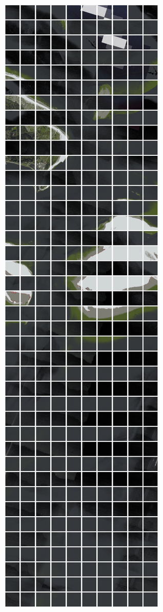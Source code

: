 <html>
<div>
<img src="https://github.com/HakkaTjakka/NL_TILE_MAP/blob/main/18/628/-1074/r.6280.-10740.png" height="44" width="44">
<img src="https://github.com/HakkaTjakka/NL_TILE_MAP/blob/main/18/628/-1074/r.6281.-10740.png" height="44" width="44">
<img src="https://github.com/HakkaTjakka/NL_TILE_MAP/blob/main/18/628/-1074/r.6282.-10740.png" height="44" width="44">
<img src="https://github.com/HakkaTjakka/NL_TILE_MAP/blob/main/18/628/-1074/r.6283.-10740.png" height="44" width="44">
<img src="https://github.com/HakkaTjakka/NL_TILE_MAP/blob/main/18/628/-1074/r.6284.-10740.png" height="44" width="44">
<img src="https://github.com/HakkaTjakka/NL_TILE_MAP/blob/main/18/628/-1074/r.6285.-10740.png" height="44" width="44">
<img src="https://github.com/HakkaTjakka/NL_TILE_MAP/blob/main/18/628/-1074/r.6286.-10740.png" height="44" width="44">
<img src="https://github.com/HakkaTjakka/NL_TILE_MAP/blob/main/18/628/-1074/r.6287.-10740.png" height="44" width="44">
<img src="https://github.com/HakkaTjakka/NL_TILE_MAP/blob/main/18/628/-1074/r.6288.-10740.png" height="44" width="44">
<img src="https://github.com/HakkaTjakka/NL_TILE_MAP/blob/main/18/628/-1074/r.6289.-10740.png" height="44" width="44">
<img src="https://github.com/HakkaTjakka/NL_TILE_MAP/blob/main/18/629/-1074/r.6290.-10740.png" height="44" width="44">
<img src="https://github.com/HakkaTjakka/NL_TILE_MAP/blob/main/18/629/-1074/r.6291.-10740.png" height="44" width="44">
<img src="https://github.com/HakkaTjakka/NL_TILE_MAP/blob/main/18/629/-1074/r.6292.-10740.png" height="44" width="44">
<img src="https://github.com/HakkaTjakka/NL_TILE_MAP/blob/main/18/629/-1074/r.6293.-10740.png" height="44" width="44">
<img src="https://github.com/HakkaTjakka/NL_TILE_MAP/blob/main/18/629/-1074/r.6294.-10740.png" height="44" width="44">
<img src="https://github.com/HakkaTjakka/NL_TILE_MAP/blob/main/18/629/-1074/r.6295.-10740.png" height="44" width="44">
<img src="https://github.com/HakkaTjakka/NL_TILE_MAP/blob/main/18/629/-1074/r.6296.-10740.png" height="44" width="44">
<img src="https://github.com/HakkaTjakka/NL_TILE_MAP/blob/main/18/629/-1074/r.6297.-10740.png" height="44" width="44">
<img src="https://github.com/HakkaTjakka/NL_TILE_MAP/blob/main/18/629/-1074/r.6298.-10740.png" height="44" width="44">
<img src="https://github.com/HakkaTjakka/NL_TILE_MAP/blob/main/18/629/-1074/r.6299.-10740.png" height="44" width="44">
<br>
<img src="https://github.com/HakkaTjakka/NL_TILE_MAP/blob/main/18/628/-1074/r.6280.-10739.png" height="44" width="44">
<img src="https://github.com/HakkaTjakka/NL_TILE_MAP/blob/main/18/628/-1074/r.6281.-10739.png" height="44" width="44">
<img src="https://github.com/HakkaTjakka/NL_TILE_MAP/blob/main/18/628/-1074/r.6282.-10739.png" height="44" width="44">
<img src="https://github.com/HakkaTjakka/NL_TILE_MAP/blob/main/18/628/-1074/r.6283.-10739.png" height="44" width="44">
<img src="https://github.com/HakkaTjakka/NL_TILE_MAP/blob/main/18/628/-1074/r.6284.-10739.png" height="44" width="44">
<img src="https://github.com/HakkaTjakka/NL_TILE_MAP/blob/main/18/628/-1074/r.6285.-10739.png" height="44" width="44">
<img src="https://github.com/HakkaTjakka/NL_TILE_MAP/blob/main/18/628/-1074/r.6286.-10739.png" height="44" width="44">
<img src="https://github.com/HakkaTjakka/NL_TILE_MAP/blob/main/18/628/-1074/r.6287.-10739.png" height="44" width="44">
<img src="https://github.com/HakkaTjakka/NL_TILE_MAP/blob/main/18/628/-1074/r.6288.-10739.png" height="44" width="44">
<img src="https://github.com/HakkaTjakka/NL_TILE_MAP/blob/main/18/628/-1074/r.6289.-10739.png" height="44" width="44">
<img src="https://github.com/HakkaTjakka/NL_TILE_MAP/blob/main/18/629/-1074/r.6290.-10739.png" height="44" width="44">
<img src="https://github.com/HakkaTjakka/NL_TILE_MAP/blob/main/18/629/-1074/r.6291.-10739.png" height="44" width="44">
<img src="https://github.com/HakkaTjakka/NL_TILE_MAP/blob/main/18/629/-1074/r.6292.-10739.png" height="44" width="44">
<img src="https://github.com/HakkaTjakka/NL_TILE_MAP/blob/main/18/629/-1074/r.6293.-10739.png" height="44" width="44">
<img src="https://github.com/HakkaTjakka/NL_TILE_MAP/blob/main/18/629/-1074/r.6294.-10739.png" height="44" width="44">
<img src="https://github.com/HakkaTjakka/NL_TILE_MAP/blob/main/18/629/-1074/r.6295.-10739.png" height="44" width="44">
<img src="https://github.com/HakkaTjakka/NL_TILE_MAP/blob/main/18/629/-1074/r.6296.-10739.png" height="44" width="44">
<img src="https://github.com/HakkaTjakka/NL_TILE_MAP/blob/main/18/629/-1074/r.6297.-10739.png" height="44" width="44">
<img src="https://github.com/HakkaTjakka/NL_TILE_MAP/blob/main/18/629/-1074/r.6298.-10739.png" height="44" width="44">
<img src="https://github.com/HakkaTjakka/NL_TILE_MAP/blob/main/18/629/-1074/r.6299.-10739.png" height="44" width="44">
<br>
<img src="https://github.com/HakkaTjakka/NL_TILE_MAP/blob/main/18/628/-1074/r.6280.-10738.png" height="44" width="44">
<img src="https://github.com/HakkaTjakka/NL_TILE_MAP/blob/main/18/628/-1074/r.6281.-10738.png" height="44" width="44">
<img src="https://github.com/HakkaTjakka/NL_TILE_MAP/blob/main/18/628/-1074/r.6282.-10738.png" height="44" width="44">
<img src="https://github.com/HakkaTjakka/NL_TILE_MAP/blob/main/18/628/-1074/r.6283.-10738.png" height="44" width="44">
<img src="https://github.com/HakkaTjakka/NL_TILE_MAP/blob/main/18/628/-1074/r.6284.-10738.png" height="44" width="44">
<img src="https://github.com/HakkaTjakka/NL_TILE_MAP/blob/main/18/628/-1074/r.6285.-10738.png" height="44" width="44">
<img src="https://github.com/HakkaTjakka/NL_TILE_MAP/blob/main/18/628/-1074/r.6286.-10738.png" height="44" width="44">
<img src="https://github.com/HakkaTjakka/NL_TILE_MAP/blob/main/18/628/-1074/r.6287.-10738.png" height="44" width="44">
<img src="https://github.com/HakkaTjakka/NL_TILE_MAP/blob/main/18/628/-1074/r.6288.-10738.png" height="44" width="44">
<img src="https://github.com/HakkaTjakka/NL_TILE_MAP/blob/main/18/628/-1074/r.6289.-10738.png" height="44" width="44">
<img src="https://github.com/HakkaTjakka/NL_TILE_MAP/blob/main/18/629/-1074/r.6290.-10738.png" height="44" width="44">
<img src="https://github.com/HakkaTjakka/NL_TILE_MAP/blob/main/18/629/-1074/r.6291.-10738.png" height="44" width="44">
<img src="https://github.com/HakkaTjakka/NL_TILE_MAP/blob/main/18/629/-1074/r.6292.-10738.png" height="44" width="44">
<img src="https://github.com/HakkaTjakka/NL_TILE_MAP/blob/main/18/629/-1074/r.6293.-10738.png" height="44" width="44">
<img src="https://github.com/HakkaTjakka/NL_TILE_MAP/blob/main/18/629/-1074/r.6294.-10738.png" height="44" width="44">
<img src="https://github.com/HakkaTjakka/NL_TILE_MAP/blob/main/18/629/-1074/r.6295.-10738.png" height="44" width="44">
<img src="https://github.com/HakkaTjakka/NL_TILE_MAP/blob/main/18/629/-1074/r.6296.-10738.png" height="44" width="44">
<img src="https://github.com/HakkaTjakka/NL_TILE_MAP/blob/main/18/629/-1074/r.6297.-10738.png" height="44" width="44">
<img src="https://github.com/HakkaTjakka/NL_TILE_MAP/blob/main/18/629/-1074/r.6298.-10738.png" height="44" width="44">
<img src="https://github.com/HakkaTjakka/NL_TILE_MAP/blob/main/18/629/-1074/r.6299.-10738.png" height="44" width="44">
<br>
<img src="https://github.com/HakkaTjakka/NL_TILE_MAP/blob/main/18/628/-1074/r.6280.-10737.png" height="44" width="44">
<img src="https://github.com/HakkaTjakka/NL_TILE_MAP/blob/main/18/628/-1074/r.6281.-10737.png" height="44" width="44">
<img src="https://github.com/HakkaTjakka/NL_TILE_MAP/blob/main/18/628/-1074/r.6282.-10737.png" height="44" width="44">
<img src="https://github.com/HakkaTjakka/NL_TILE_MAP/blob/main/18/628/-1074/r.6283.-10737.png" height="44" width="44">
<img src="https://github.com/HakkaTjakka/NL_TILE_MAP/blob/main/18/628/-1074/r.6284.-10737.png" height="44" width="44">
<img src="https://github.com/HakkaTjakka/NL_TILE_MAP/blob/main/18/628/-1074/r.6285.-10737.png" height="44" width="44">
<img src="https://github.com/HakkaTjakka/NL_TILE_MAP/blob/main/18/628/-1074/r.6286.-10737.png" height="44" width="44">
<img src="https://github.com/HakkaTjakka/NL_TILE_MAP/blob/main/18/628/-1074/r.6287.-10737.png" height="44" width="44">
<img src="https://github.com/HakkaTjakka/NL_TILE_MAP/blob/main/18/628/-1074/r.6288.-10737.png" height="44" width="44">
<img src="https://github.com/HakkaTjakka/NL_TILE_MAP/blob/main/18/628/-1074/r.6289.-10737.png" height="44" width="44">
<img src="https://github.com/HakkaTjakka/NL_TILE_MAP/blob/main/18/629/-1074/r.6290.-10737.png" height="44" width="44">
<img src="https://github.com/HakkaTjakka/NL_TILE_MAP/blob/main/18/629/-1074/r.6291.-10737.png" height="44" width="44">
<img src="https://github.com/HakkaTjakka/NL_TILE_MAP/blob/main/18/629/-1074/r.6292.-10737.png" height="44" width="44">
<img src="https://github.com/HakkaTjakka/NL_TILE_MAP/blob/main/18/629/-1074/r.6293.-10737.png" height="44" width="44">
<img src="https://github.com/HakkaTjakka/NL_TILE_MAP/blob/main/18/629/-1074/r.6294.-10737.png" height="44" width="44">
<img src="https://github.com/HakkaTjakka/NL_TILE_MAP/blob/main/18/629/-1074/r.6295.-10737.png" height="44" width="44">
<img src="https://github.com/HakkaTjakka/NL_TILE_MAP/blob/main/18/629/-1074/r.6296.-10737.png" height="44" width="44">
<img src="https://github.com/HakkaTjakka/NL_TILE_MAP/blob/main/18/629/-1074/r.6297.-10737.png" height="44" width="44">
<img src="https://github.com/HakkaTjakka/NL_TILE_MAP/blob/main/18/629/-1074/r.6298.-10737.png" height="44" width="44">
<img src="https://github.com/HakkaTjakka/NL_TILE_MAP/blob/main/18/629/-1074/r.6299.-10737.png" height="44" width="44">
<br>
<img src="https://github.com/HakkaTjakka/NL_TILE_MAP/blob/main/18/628/-1074/r.6280.-10736.png" height="44" width="44">
<img src="https://github.com/HakkaTjakka/NL_TILE_MAP/blob/main/18/628/-1074/r.6281.-10736.png" height="44" width="44">
<img src="https://github.com/HakkaTjakka/NL_TILE_MAP/blob/main/18/628/-1074/r.6282.-10736.png" height="44" width="44">
<img src="https://github.com/HakkaTjakka/NL_TILE_MAP/blob/main/18/628/-1074/r.6283.-10736.png" height="44" width="44">
<img src="https://github.com/HakkaTjakka/NL_TILE_MAP/blob/main/18/628/-1074/r.6284.-10736.png" height="44" width="44">
<img src="https://github.com/HakkaTjakka/NL_TILE_MAP/blob/main/18/628/-1074/r.6285.-10736.png" height="44" width="44">
<img src="https://github.com/HakkaTjakka/NL_TILE_MAP/blob/main/18/628/-1074/r.6286.-10736.png" height="44" width="44">
<img src="https://github.com/HakkaTjakka/NL_TILE_MAP/blob/main/18/628/-1074/r.6287.-10736.png" height="44" width="44">
<img src="https://github.com/HakkaTjakka/NL_TILE_MAP/blob/main/18/628/-1074/r.6288.-10736.png" height="44" width="44">
<img src="https://github.com/HakkaTjakka/NL_TILE_MAP/blob/main/18/628/-1074/r.6289.-10736.png" height="44" width="44">
<img src="https://github.com/HakkaTjakka/NL_TILE_MAP/blob/main/18/629/-1074/r.6290.-10736.png" height="44" width="44">
<img src="https://github.com/HakkaTjakka/NL_TILE_MAP/blob/main/18/629/-1074/r.6291.-10736.png" height="44" width="44">
<img src="https://github.com/HakkaTjakka/NL_TILE_MAP/blob/main/18/629/-1074/r.6292.-10736.png" height="44" width="44">
<img src="https://github.com/HakkaTjakka/NL_TILE_MAP/blob/main/18/629/-1074/r.6293.-10736.png" height="44" width="44">
<img src="https://github.com/HakkaTjakka/NL_TILE_MAP/blob/main/18/629/-1074/r.6294.-10736.png" height="44" width="44">
<img src="https://github.com/HakkaTjakka/NL_TILE_MAP/blob/main/18/629/-1074/r.6295.-10736.png" height="44" width="44">
<img src="https://github.com/HakkaTjakka/NL_TILE_MAP/blob/main/18/629/-1074/r.6296.-10736.png" height="44" width="44">
<img src="https://github.com/HakkaTjakka/NL_TILE_MAP/blob/main/18/629/-1074/r.6297.-10736.png" height="44" width="44">
<img src="https://github.com/HakkaTjakka/NL_TILE_MAP/blob/main/18/629/-1074/r.6298.-10736.png" height="44" width="44">
<img src="https://github.com/HakkaTjakka/NL_TILE_MAP/blob/main/18/629/-1074/r.6299.-10736.png" height="44" width="44">
<br>
<img src="https://github.com/HakkaTjakka/NL_TILE_MAP/blob/main/18/628/-1074/r.6280.-10735.png" height="44" width="44">
<img src="https://github.com/HakkaTjakka/NL_TILE_MAP/blob/main/18/628/-1074/r.6281.-10735.png" height="44" width="44">
<img src="https://github.com/HakkaTjakka/NL_TILE_MAP/blob/main/18/628/-1074/r.6282.-10735.png" height="44" width="44">
<img src="https://github.com/HakkaTjakka/NL_TILE_MAP/blob/main/18/628/-1074/r.6283.-10735.png" height="44" width="44">
<img src="https://github.com/HakkaTjakka/NL_TILE_MAP/blob/main/18/628/-1074/r.6284.-10735.png" height="44" width="44">
<img src="https://github.com/HakkaTjakka/NL_TILE_MAP/blob/main/18/628/-1074/r.6285.-10735.png" height="44" width="44">
<img src="https://github.com/HakkaTjakka/NL_TILE_MAP/blob/main/18/628/-1074/r.6286.-10735.png" height="44" width="44">
<img src="https://github.com/HakkaTjakka/NL_TILE_MAP/blob/main/18/628/-1074/r.6287.-10735.png" height="44" width="44">
<img src="https://github.com/HakkaTjakka/NL_TILE_MAP/blob/main/18/628/-1074/r.6288.-10735.png" height="44" width="44">
<img src="https://github.com/HakkaTjakka/NL_TILE_MAP/blob/main/18/628/-1074/r.6289.-10735.png" height="44" width="44">
<img src="https://github.com/HakkaTjakka/NL_TILE_MAP/blob/main/18/629/-1074/r.6290.-10735.png" height="44" width="44">
<img src="https://github.com/HakkaTjakka/NL_TILE_MAP/blob/main/18/629/-1074/r.6291.-10735.png" height="44" width="44">
<img src="https://github.com/HakkaTjakka/NL_TILE_MAP/blob/main/18/629/-1074/r.6292.-10735.png" height="44" width="44">
<img src="https://github.com/HakkaTjakka/NL_TILE_MAP/blob/main/18/629/-1074/r.6293.-10735.png" height="44" width="44">
<img src="https://github.com/HakkaTjakka/NL_TILE_MAP/blob/main/18/629/-1074/r.6294.-10735.png" height="44" width="44">
<img src="https://github.com/HakkaTjakka/NL_TILE_MAP/blob/main/18/629/-1074/r.6295.-10735.png" height="44" width="44">
<img src="https://github.com/HakkaTjakka/NL_TILE_MAP/blob/main/18/629/-1074/r.6296.-10735.png" height="44" width="44">
<img src="https://github.com/HakkaTjakka/NL_TILE_MAP/blob/main/18/629/-1074/r.6297.-10735.png" height="44" width="44">
<img src="https://github.com/HakkaTjakka/NL_TILE_MAP/blob/main/18/629/-1074/r.6298.-10735.png" height="44" width="44">
<img src="https://github.com/HakkaTjakka/NL_TILE_MAP/blob/main/18/629/-1074/r.6299.-10735.png" height="44" width="44">
<br>
<img src="https://github.com/HakkaTjakka/NL_TILE_MAP/blob/main/18/628/-1074/r.6280.-10734.png" height="44" width="44">
<img src="https://github.com/HakkaTjakka/NL_TILE_MAP/blob/main/18/628/-1074/r.6281.-10734.png" height="44" width="44">
<img src="https://github.com/HakkaTjakka/NL_TILE_MAP/blob/main/18/628/-1074/r.6282.-10734.png" height="44" width="44">
<img src="https://github.com/HakkaTjakka/NL_TILE_MAP/blob/main/18/628/-1074/r.6283.-10734.png" height="44" width="44">
<img src="https://github.com/HakkaTjakka/NL_TILE_MAP/blob/main/18/628/-1074/r.6284.-10734.png" height="44" width="44">
<img src="https://github.com/HakkaTjakka/NL_TILE_MAP/blob/main/18/628/-1074/r.6285.-10734.png" height="44" width="44">
<img src="https://github.com/HakkaTjakka/NL_TILE_MAP/blob/main/18/628/-1074/r.6286.-10734.png" height="44" width="44">
<img src="https://github.com/HakkaTjakka/NL_TILE_MAP/blob/main/18/628/-1074/r.6287.-10734.png" height="44" width="44">
<img src="https://github.com/HakkaTjakka/NL_TILE_MAP/blob/main/18/628/-1074/r.6288.-10734.png" height="44" width="44">
<img src="https://github.com/HakkaTjakka/NL_TILE_MAP/blob/main/18/628/-1074/r.6289.-10734.png" height="44" width="44">
<img src="https://github.com/HakkaTjakka/NL_TILE_MAP/blob/main/18/629/-1074/r.6290.-10734.png" height="44" width="44">
<img src="https://github.com/HakkaTjakka/NL_TILE_MAP/blob/main/18/629/-1074/r.6291.-10734.png" height="44" width="44">
<img src="https://github.com/HakkaTjakka/NL_TILE_MAP/blob/main/18/629/-1074/r.6292.-10734.png" height="44" width="44">
<img src="https://github.com/HakkaTjakka/NL_TILE_MAP/blob/main/18/629/-1074/r.6293.-10734.png" height="44" width="44">
<img src="https://github.com/HakkaTjakka/NL_TILE_MAP/blob/main/18/629/-1074/r.6294.-10734.png" height="44" width="44">
<img src="https://github.com/HakkaTjakka/NL_TILE_MAP/blob/main/18/629/-1074/r.6295.-10734.png" height="44" width="44">
<img src="https://github.com/HakkaTjakka/NL_TILE_MAP/blob/main/18/629/-1074/r.6296.-10734.png" height="44" width="44">
<img src="https://github.com/HakkaTjakka/NL_TILE_MAP/blob/main/18/629/-1074/r.6297.-10734.png" height="44" width="44">
<img src="https://github.com/HakkaTjakka/NL_TILE_MAP/blob/main/18/629/-1074/r.6298.-10734.png" height="44" width="44">
<img src="https://github.com/HakkaTjakka/NL_TILE_MAP/blob/main/18/629/-1074/r.6299.-10734.png" height="44" width="44">
<br>
<img src="https://github.com/HakkaTjakka/NL_TILE_MAP/blob/main/18/628/-1074/r.6280.-10733.png" height="44" width="44">
<img src="https://github.com/HakkaTjakka/NL_TILE_MAP/blob/main/18/628/-1074/r.6281.-10733.png" height="44" width="44">
<img src="https://github.com/HakkaTjakka/NL_TILE_MAP/blob/main/18/628/-1074/r.6282.-10733.png" height="44" width="44">
<img src="https://github.com/HakkaTjakka/NL_TILE_MAP/blob/main/18/628/-1074/r.6283.-10733.png" height="44" width="44">
<img src="https://github.com/HakkaTjakka/NL_TILE_MAP/blob/main/18/628/-1074/r.6284.-10733.png" height="44" width="44">
<img src="https://github.com/HakkaTjakka/NL_TILE_MAP/blob/main/18/628/-1074/r.6285.-10733.png" height="44" width="44">
<img src="https://github.com/HakkaTjakka/NL_TILE_MAP/blob/main/18/628/-1074/r.6286.-10733.png" height="44" width="44">
<img src="https://github.com/HakkaTjakka/NL_TILE_MAP/blob/main/18/628/-1074/r.6287.-10733.png" height="44" width="44">
<img src="https://github.com/HakkaTjakka/NL_TILE_MAP/blob/main/18/628/-1074/r.6288.-10733.png" height="44" width="44">
<img src="https://github.com/HakkaTjakka/NL_TILE_MAP/blob/main/18/628/-1074/r.6289.-10733.png" height="44" width="44">
<img src="https://github.com/HakkaTjakka/NL_TILE_MAP/blob/main/18/629/-1074/r.6290.-10733.png" height="44" width="44">
<img src="https://github.com/HakkaTjakka/NL_TILE_MAP/blob/main/18/629/-1074/r.6291.-10733.png" height="44" width="44">
<img src="https://github.com/HakkaTjakka/NL_TILE_MAP/blob/main/18/629/-1074/r.6292.-10733.png" height="44" width="44">
<img src="https://github.com/HakkaTjakka/NL_TILE_MAP/blob/main/18/629/-1074/r.6293.-10733.png" height="44" width="44">
<img src="https://github.com/HakkaTjakka/NL_TILE_MAP/blob/main/18/629/-1074/r.6294.-10733.png" height="44" width="44">
<img src="https://github.com/HakkaTjakka/NL_TILE_MAP/blob/main/18/629/-1074/r.6295.-10733.png" height="44" width="44">
<img src="https://github.com/HakkaTjakka/NL_TILE_MAP/blob/main/18/629/-1074/r.6296.-10733.png" height="44" width="44">
<img src="https://github.com/HakkaTjakka/NL_TILE_MAP/blob/main/18/629/-1074/r.6297.-10733.png" height="44" width="44">
<img src="https://github.com/HakkaTjakka/NL_TILE_MAP/blob/main/18/629/-1074/r.6298.-10733.png" height="44" width="44">
<img src="https://github.com/HakkaTjakka/NL_TILE_MAP/blob/main/18/629/-1074/r.6299.-10733.png" height="44" width="44">
<br>
<img src="https://github.com/HakkaTjakka/NL_TILE_MAP/blob/main/18/628/-1074/r.6280.-10732.png" height="44" width="44">
<img src="https://github.com/HakkaTjakka/NL_TILE_MAP/blob/main/18/628/-1074/r.6281.-10732.png" height="44" width="44">
<img src="https://github.com/HakkaTjakka/NL_TILE_MAP/blob/main/18/628/-1074/r.6282.-10732.png" height="44" width="44">
<img src="https://github.com/HakkaTjakka/NL_TILE_MAP/blob/main/18/628/-1074/r.6283.-10732.png" height="44" width="44">
<img src="https://github.com/HakkaTjakka/NL_TILE_MAP/blob/main/18/628/-1074/r.6284.-10732.png" height="44" width="44">
<img src="https://github.com/HakkaTjakka/NL_TILE_MAP/blob/main/18/628/-1074/r.6285.-10732.png" height="44" width="44">
<img src="https://github.com/HakkaTjakka/NL_TILE_MAP/blob/main/18/628/-1074/r.6286.-10732.png" height="44" width="44">
<img src="https://github.com/HakkaTjakka/NL_TILE_MAP/blob/main/18/628/-1074/r.6287.-10732.png" height="44" width="44">
<img src="https://github.com/HakkaTjakka/NL_TILE_MAP/blob/main/18/628/-1074/r.6288.-10732.png" height="44" width="44">
<img src="https://github.com/HakkaTjakka/NL_TILE_MAP/blob/main/18/628/-1074/r.6289.-10732.png" height="44" width="44">
<img src="https://github.com/HakkaTjakka/NL_TILE_MAP/blob/main/18/629/-1074/r.6290.-10732.png" height="44" width="44">
<img src="https://github.com/HakkaTjakka/NL_TILE_MAP/blob/main/18/629/-1074/r.6291.-10732.png" height="44" width="44">
<img src="https://github.com/HakkaTjakka/NL_TILE_MAP/blob/main/18/629/-1074/r.6292.-10732.png" height="44" width="44">
<img src="https://github.com/HakkaTjakka/NL_TILE_MAP/blob/main/18/629/-1074/r.6293.-10732.png" height="44" width="44">
<img src="https://github.com/HakkaTjakka/NL_TILE_MAP/blob/main/18/629/-1074/r.6294.-10732.png" height="44" width="44">
<img src="https://github.com/HakkaTjakka/NL_TILE_MAP/blob/main/18/629/-1074/r.6295.-10732.png" height="44" width="44">
<img src="https://github.com/HakkaTjakka/NL_TILE_MAP/blob/main/18/629/-1074/r.6296.-10732.png" height="44" width="44">
<img src="https://github.com/HakkaTjakka/NL_TILE_MAP/blob/main/18/629/-1074/r.6297.-10732.png" height="44" width="44">
<img src="https://github.com/HakkaTjakka/NL_TILE_MAP/blob/main/18/629/-1074/r.6298.-10732.png" height="44" width="44">
<img src="https://github.com/HakkaTjakka/NL_TILE_MAP/blob/main/18/629/-1074/r.6299.-10732.png" height="44" width="44">
<br>
<img src="https://github.com/HakkaTjakka/NL_TILE_MAP/blob/main/18/628/-1074/r.6280.-10731.png" height="44" width="44">
<img src="https://github.com/HakkaTjakka/NL_TILE_MAP/blob/main/18/628/-1074/r.6281.-10731.png" height="44" width="44">
<img src="https://github.com/HakkaTjakka/NL_TILE_MAP/blob/main/18/628/-1074/r.6282.-10731.png" height="44" width="44">
<img src="https://github.com/HakkaTjakka/NL_TILE_MAP/blob/main/18/628/-1074/r.6283.-10731.png" height="44" width="44">
<img src="https://github.com/HakkaTjakka/NL_TILE_MAP/blob/main/18/628/-1074/r.6284.-10731.png" height="44" width="44">
<img src="https://github.com/HakkaTjakka/NL_TILE_MAP/blob/main/18/628/-1074/r.6285.-10731.png" height="44" width="44">
<img src="https://github.com/HakkaTjakka/NL_TILE_MAP/blob/main/18/628/-1074/r.6286.-10731.png" height="44" width="44">
<img src="https://github.com/HakkaTjakka/NL_TILE_MAP/blob/main/18/628/-1074/r.6287.-10731.png" height="44" width="44">
<img src="https://github.com/HakkaTjakka/NL_TILE_MAP/blob/main/18/628/-1074/r.6288.-10731.png" height="44" width="44">
<img src="https://github.com/HakkaTjakka/NL_TILE_MAP/blob/main/18/628/-1074/r.6289.-10731.png" height="44" width="44">
<img src="https://github.com/HakkaTjakka/NL_TILE_MAP/blob/main/18/629/-1074/r.6290.-10731.png" height="44" width="44">
<img src="https://github.com/HakkaTjakka/NL_TILE_MAP/blob/main/18/629/-1074/r.6291.-10731.png" height="44" width="44">
<img src="https://github.com/HakkaTjakka/NL_TILE_MAP/blob/main/18/629/-1074/r.6292.-10731.png" height="44" width="44">
<img src="https://github.com/HakkaTjakka/NL_TILE_MAP/blob/main/18/629/-1074/r.6293.-10731.png" height="44" width="44">
<img src="https://github.com/HakkaTjakka/NL_TILE_MAP/blob/main/18/629/-1074/r.6294.-10731.png" height="44" width="44">
<img src="https://github.com/HakkaTjakka/NL_TILE_MAP/blob/main/18/629/-1074/r.6295.-10731.png" height="44" width="44">
<img src="https://github.com/HakkaTjakka/NL_TILE_MAP/blob/main/18/629/-1074/r.6296.-10731.png" height="44" width="44">
<img src="https://github.com/HakkaTjakka/NL_TILE_MAP/blob/main/18/629/-1074/r.6297.-10731.png" height="44" width="44">
<img src="https://github.com/HakkaTjakka/NL_TILE_MAP/blob/main/18/629/-1074/r.6298.-10731.png" height="44" width="44">
<img src="https://github.com/HakkaTjakka/NL_TILE_MAP/blob/main/18/629/-1074/r.6299.-10731.png" height="44" width="44">
<br>
<img src="https://github.com/HakkaTjakka/NL_TILE_MAP/blob/main/18/628/-1073/r.6280.-10730.png" height="44" width="44">
<img src="https://github.com/HakkaTjakka/NL_TILE_MAP/blob/main/18/628/-1073/r.6281.-10730.png" height="44" width="44">
<img src="https://github.com/HakkaTjakka/NL_TILE_MAP/blob/main/18/628/-1073/r.6282.-10730.png" height="44" width="44">
<img src="https://github.com/HakkaTjakka/NL_TILE_MAP/blob/main/18/628/-1073/r.6283.-10730.png" height="44" width="44">
<img src="https://github.com/HakkaTjakka/NL_TILE_MAP/blob/main/18/628/-1073/r.6284.-10730.png" height="44" width="44">
<img src="https://github.com/HakkaTjakka/NL_TILE_MAP/blob/main/18/628/-1073/r.6285.-10730.png" height="44" width="44">
<img src="https://github.com/HakkaTjakka/NL_TILE_MAP/blob/main/18/628/-1073/r.6286.-10730.png" height="44" width="44">
<img src="https://github.com/HakkaTjakka/NL_TILE_MAP/blob/main/18/628/-1073/r.6287.-10730.png" height="44" width="44">
<img src="https://github.com/HakkaTjakka/NL_TILE_MAP/blob/main/18/628/-1073/r.6288.-10730.png" height="44" width="44">
<img src="https://github.com/HakkaTjakka/NL_TILE_MAP/blob/main/18/628/-1073/r.6289.-10730.png" height="44" width="44">
<img src="https://github.com/HakkaTjakka/NL_TILE_MAP/blob/main/18/629/-1073/r.6290.-10730.png" height="44" width="44">
<img src="https://github.com/HakkaTjakka/NL_TILE_MAP/blob/main/18/629/-1073/r.6291.-10730.png" height="44" width="44">
<img src="https://github.com/HakkaTjakka/NL_TILE_MAP/blob/main/18/629/-1073/r.6292.-10730.png" height="44" width="44">
<img src="https://github.com/HakkaTjakka/NL_TILE_MAP/blob/main/18/629/-1073/r.6293.-10730.png" height="44" width="44">
<img src="https://github.com/HakkaTjakka/NL_TILE_MAP/blob/main/18/629/-1073/r.6294.-10730.png" height="44" width="44">
<img src="https://github.com/HakkaTjakka/NL_TILE_MAP/blob/main/18/629/-1073/r.6295.-10730.png" height="44" width="44">
<img src="https://github.com/HakkaTjakka/NL_TILE_MAP/blob/main/18/629/-1073/r.6296.-10730.png" height="44" width="44">
<img src="https://github.com/HakkaTjakka/NL_TILE_MAP/blob/main/18/629/-1073/r.6297.-10730.png" height="44" width="44">
<img src="https://github.com/HakkaTjakka/NL_TILE_MAP/blob/main/18/629/-1073/r.6298.-10730.png" height="44" width="44">
<img src="https://github.com/HakkaTjakka/NL_TILE_MAP/blob/main/18/629/-1073/r.6299.-10730.png" height="44" width="44">
<br>
<img src="https://github.com/HakkaTjakka/NL_TILE_MAP/blob/main/18/628/-1073/r.6280.-10729.png" height="44" width="44">
<img src="https://github.com/HakkaTjakka/NL_TILE_MAP/blob/main/18/628/-1073/r.6281.-10729.png" height="44" width="44">
<img src="https://github.com/HakkaTjakka/NL_TILE_MAP/blob/main/18/628/-1073/r.6282.-10729.png" height="44" width="44">
<img src="https://github.com/HakkaTjakka/NL_TILE_MAP/blob/main/18/628/-1073/r.6283.-10729.png" height="44" width="44">
<img src="https://github.com/HakkaTjakka/NL_TILE_MAP/blob/main/18/628/-1073/r.6284.-10729.png" height="44" width="44">
<img src="https://github.com/HakkaTjakka/NL_TILE_MAP/blob/main/18/628/-1073/r.6285.-10729.png" height="44" width="44">
<img src="https://github.com/HakkaTjakka/NL_TILE_MAP/blob/main/18/628/-1073/r.6286.-10729.png" height="44" width="44">
<img src="https://github.com/HakkaTjakka/NL_TILE_MAP/blob/main/18/628/-1073/r.6287.-10729.png" height="44" width="44">
<img src="https://github.com/HakkaTjakka/NL_TILE_MAP/blob/main/18/628/-1073/r.6288.-10729.png" height="44" width="44">
<img src="https://github.com/HakkaTjakka/NL_TILE_MAP/blob/main/18/628/-1073/r.6289.-10729.png" height="44" width="44">
<img src="https://github.com/HakkaTjakka/NL_TILE_MAP/blob/main/18/629/-1073/r.6290.-10729.png" height="44" width="44">
<img src="https://github.com/HakkaTjakka/NL_TILE_MAP/blob/main/18/629/-1073/r.6291.-10729.png" height="44" width="44">
<img src="https://github.com/HakkaTjakka/NL_TILE_MAP/blob/main/18/629/-1073/r.6292.-10729.png" height="44" width="44">
<img src="https://github.com/HakkaTjakka/NL_TILE_MAP/blob/main/18/629/-1073/r.6293.-10729.png" height="44" width="44">
<img src="https://github.com/HakkaTjakka/NL_TILE_MAP/blob/main/18/629/-1073/r.6294.-10729.png" height="44" width="44">
<img src="https://github.com/HakkaTjakka/NL_TILE_MAP/blob/main/18/629/-1073/r.6295.-10729.png" height="44" width="44">
<img src="https://github.com/HakkaTjakka/NL_TILE_MAP/blob/main/18/629/-1073/r.6296.-10729.png" height="44" width="44">
<img src="https://github.com/HakkaTjakka/NL_TILE_MAP/blob/main/18/629/-1073/r.6297.-10729.png" height="44" width="44">
<img src="https://github.com/HakkaTjakka/NL_TILE_MAP/blob/main/18/629/-1073/r.6298.-10729.png" height="44" width="44">
<img src="https://github.com/HakkaTjakka/NL_TILE_MAP/blob/main/18/629/-1073/r.6299.-10729.png" height="44" width="44">
<br>
<img src="https://github.com/HakkaTjakka/NL_TILE_MAP/blob/main/18/628/-1073/r.6280.-10728.png" height="44" width="44">
<img src="https://github.com/HakkaTjakka/NL_TILE_MAP/blob/main/18/628/-1073/r.6281.-10728.png" height="44" width="44">
<img src="https://github.com/HakkaTjakka/NL_TILE_MAP/blob/main/18/628/-1073/r.6282.-10728.png" height="44" width="44">
<img src="https://github.com/HakkaTjakka/NL_TILE_MAP/blob/main/18/628/-1073/r.6283.-10728.png" height="44" width="44">
<img src="https://github.com/HakkaTjakka/NL_TILE_MAP/blob/main/18/628/-1073/r.6284.-10728.png" height="44" width="44">
<img src="https://github.com/HakkaTjakka/NL_TILE_MAP/blob/main/18/628/-1073/r.6285.-10728.png" height="44" width="44">
<img src="https://github.com/HakkaTjakka/NL_TILE_MAP/blob/main/18/628/-1073/r.6286.-10728.png" height="44" width="44">
<img src="https://github.com/HakkaTjakka/NL_TILE_MAP/blob/main/18/628/-1073/r.6287.-10728.png" height="44" width="44">
<img src="https://github.com/HakkaTjakka/NL_TILE_MAP/blob/main/18/628/-1073/r.6288.-10728.png" height="44" width="44">
<img src="https://github.com/HakkaTjakka/NL_TILE_MAP/blob/main/18/628/-1073/r.6289.-10728.png" height="44" width="44">
<img src="https://github.com/HakkaTjakka/NL_TILE_MAP/blob/main/18/629/-1073/r.6290.-10728.png" height="44" width="44">
<img src="https://github.com/HakkaTjakka/NL_TILE_MAP/blob/main/18/629/-1073/r.6291.-10728.png" height="44" width="44">
<img src="https://github.com/HakkaTjakka/NL_TILE_MAP/blob/main/18/629/-1073/r.6292.-10728.png" height="44" width="44">
<img src="https://github.com/HakkaTjakka/NL_TILE_MAP/blob/main/18/629/-1073/r.6293.-10728.png" height="44" width="44">
<img src="https://github.com/HakkaTjakka/NL_TILE_MAP/blob/main/18/629/-1073/r.6294.-10728.png" height="44" width="44">
<img src="https://github.com/HakkaTjakka/NL_TILE_MAP/blob/main/18/629/-1073/r.6295.-10728.png" height="44" width="44">
<img src="https://github.com/HakkaTjakka/NL_TILE_MAP/blob/main/18/629/-1073/r.6296.-10728.png" height="44" width="44">
<img src="https://github.com/HakkaTjakka/NL_TILE_MAP/blob/main/18/629/-1073/r.6297.-10728.png" height="44" width="44">
<img src="https://github.com/HakkaTjakka/NL_TILE_MAP/blob/main/18/629/-1073/r.6298.-10728.png" height="44" width="44">
<img src="https://github.com/HakkaTjakka/NL_TILE_MAP/blob/main/18/629/-1073/r.6299.-10728.png" height="44" width="44">
<br>
<img src="https://github.com/HakkaTjakka/NL_TILE_MAP/blob/main/18/628/-1073/r.6280.-10727.png" height="44" width="44">
<img src="https://github.com/HakkaTjakka/NL_TILE_MAP/blob/main/18/628/-1073/r.6281.-10727.png" height="44" width="44">
<img src="https://github.com/HakkaTjakka/NL_TILE_MAP/blob/main/18/628/-1073/r.6282.-10727.png" height="44" width="44">
<img src="https://github.com/HakkaTjakka/NL_TILE_MAP/blob/main/18/628/-1073/r.6283.-10727.png" height="44" width="44">
<img src="https://github.com/HakkaTjakka/NL_TILE_MAP/blob/main/18/628/-1073/r.6284.-10727.png" height="44" width="44">
<img src="https://github.com/HakkaTjakka/NL_TILE_MAP/blob/main/18/628/-1073/r.6285.-10727.png" height="44" width="44">
<img src="https://github.com/HakkaTjakka/NL_TILE_MAP/blob/main/18/628/-1073/r.6286.-10727.png" height="44" width="44">
<img src="https://github.com/HakkaTjakka/NL_TILE_MAP/blob/main/18/628/-1073/r.6287.-10727.png" height="44" width="44">
<img src="https://github.com/HakkaTjakka/NL_TILE_MAP/blob/main/18/628/-1073/r.6288.-10727.png" height="44" width="44">
<img src="https://github.com/HakkaTjakka/NL_TILE_MAP/blob/main/18/628/-1073/r.6289.-10727.png" height="44" width="44">
<img src="https://github.com/HakkaTjakka/NL_TILE_MAP/blob/main/18/629/-1073/r.6290.-10727.png" height="44" width="44">
<img src="https://github.com/HakkaTjakka/NL_TILE_MAP/blob/main/18/629/-1073/r.6291.-10727.png" height="44" width="44">
<img src="https://github.com/HakkaTjakka/NL_TILE_MAP/blob/main/18/629/-1073/r.6292.-10727.png" height="44" width="44">
<img src="https://github.com/HakkaTjakka/NL_TILE_MAP/blob/main/18/629/-1073/r.6293.-10727.png" height="44" width="44">
<img src="https://github.com/HakkaTjakka/NL_TILE_MAP/blob/main/18/629/-1073/r.6294.-10727.png" height="44" width="44">
<img src="https://github.com/HakkaTjakka/NL_TILE_MAP/blob/main/18/629/-1073/r.6295.-10727.png" height="44" width="44">
<img src="https://github.com/HakkaTjakka/NL_TILE_MAP/blob/main/18/629/-1073/r.6296.-10727.png" height="44" width="44">
<img src="https://github.com/HakkaTjakka/NL_TILE_MAP/blob/main/18/629/-1073/r.6297.-10727.png" height="44" width="44">
<img src="https://github.com/HakkaTjakka/NL_TILE_MAP/blob/main/18/629/-1073/r.6298.-10727.png" height="44" width="44">
<img src="https://github.com/HakkaTjakka/NL_TILE_MAP/blob/main/18/629/-1073/r.6299.-10727.png" height="44" width="44">
<br>
<img src="https://github.com/HakkaTjakka/NL_TILE_MAP/blob/main/18/628/-1073/r.6280.-10726.png" height="44" width="44">
<img src="https://github.com/HakkaTjakka/NL_TILE_MAP/blob/main/18/628/-1073/r.6281.-10726.png" height="44" width="44">
<img src="https://github.com/HakkaTjakka/NL_TILE_MAP/blob/main/18/628/-1073/r.6282.-10726.png" height="44" width="44">
<img src="https://github.com/HakkaTjakka/NL_TILE_MAP/blob/main/18/628/-1073/r.6283.-10726.png" height="44" width="44">
<img src="https://github.com/HakkaTjakka/NL_TILE_MAP/blob/main/18/628/-1073/r.6284.-10726.png" height="44" width="44">
<img src="https://github.com/HakkaTjakka/NL_TILE_MAP/blob/main/18/628/-1073/r.6285.-10726.png" height="44" width="44">
<img src="https://github.com/HakkaTjakka/NL_TILE_MAP/blob/main/18/628/-1073/r.6286.-10726.png" height="44" width="44">
<img src="https://github.com/HakkaTjakka/NL_TILE_MAP/blob/main/18/628/-1073/r.6287.-10726.png" height="44" width="44">
<img src="https://github.com/HakkaTjakka/NL_TILE_MAP/blob/main/18/628/-1073/r.6288.-10726.png" height="44" width="44">
<img src="https://github.com/HakkaTjakka/NL_TILE_MAP/blob/main/18/628/-1073/r.6289.-10726.png" height="44" width="44">
<img src="https://github.com/HakkaTjakka/NL_TILE_MAP/blob/main/18/629/-1073/r.6290.-10726.png" height="44" width="44">
<img src="https://github.com/HakkaTjakka/NL_TILE_MAP/blob/main/18/629/-1073/r.6291.-10726.png" height="44" width="44">
<img src="https://github.com/HakkaTjakka/NL_TILE_MAP/blob/main/18/629/-1073/r.6292.-10726.png" height="44" width="44">
<img src="https://github.com/HakkaTjakka/NL_TILE_MAP/blob/main/18/629/-1073/r.6293.-10726.png" height="44" width="44">
<img src="https://github.com/HakkaTjakka/NL_TILE_MAP/blob/main/18/629/-1073/r.6294.-10726.png" height="44" width="44">
<img src="https://github.com/HakkaTjakka/NL_TILE_MAP/blob/main/18/629/-1073/r.6295.-10726.png" height="44" width="44">
<img src="https://github.com/HakkaTjakka/NL_TILE_MAP/blob/main/18/629/-1073/r.6296.-10726.png" height="44" width="44">
<img src="https://github.com/HakkaTjakka/NL_TILE_MAP/blob/main/18/629/-1073/r.6297.-10726.png" height="44" width="44">
<img src="https://github.com/HakkaTjakka/NL_TILE_MAP/blob/main/18/629/-1073/r.6298.-10726.png" height="44" width="44">
<img src="https://github.com/HakkaTjakka/NL_TILE_MAP/blob/main/18/629/-1073/r.6299.-10726.png" height="44" width="44">
<br>
<img src="https://github.com/HakkaTjakka/NL_TILE_MAP/blob/main/18/628/-1073/r.6280.-10725.png" height="44" width="44">
<img src="https://github.com/HakkaTjakka/NL_TILE_MAP/blob/main/18/628/-1073/r.6281.-10725.png" height="44" width="44">
<img src="https://github.com/HakkaTjakka/NL_TILE_MAP/blob/main/18/628/-1073/r.6282.-10725.png" height="44" width="44">
<img src="https://github.com/HakkaTjakka/NL_TILE_MAP/blob/main/18/628/-1073/r.6283.-10725.png" height="44" width="44">
<img src="https://github.com/HakkaTjakka/NL_TILE_MAP/blob/main/18/628/-1073/r.6284.-10725.png" height="44" width="44">
<img src="https://github.com/HakkaTjakka/NL_TILE_MAP/blob/main/18/628/-1073/r.6285.-10725.png" height="44" width="44">
<img src="https://github.com/HakkaTjakka/NL_TILE_MAP/blob/main/18/628/-1073/r.6286.-10725.png" height="44" width="44">
<img src="https://github.com/HakkaTjakka/NL_TILE_MAP/blob/main/18/628/-1073/r.6287.-10725.png" height="44" width="44">
<img src="https://github.com/HakkaTjakka/NL_TILE_MAP/blob/main/18/628/-1073/r.6288.-10725.png" height="44" width="44">
<img src="https://github.com/HakkaTjakka/NL_TILE_MAP/blob/main/18/628/-1073/r.6289.-10725.png" height="44" width="44">
<img src="https://github.com/HakkaTjakka/NL_TILE_MAP/blob/main/18/629/-1073/r.6290.-10725.png" height="44" width="44">
<img src="https://github.com/HakkaTjakka/NL_TILE_MAP/blob/main/18/629/-1073/r.6291.-10725.png" height="44" width="44">
<img src="https://github.com/HakkaTjakka/NL_TILE_MAP/blob/main/18/629/-1073/r.6292.-10725.png" height="44" width="44">
<img src="https://github.com/HakkaTjakka/NL_TILE_MAP/blob/main/18/629/-1073/r.6293.-10725.png" height="44" width="44">
<img src="https://github.com/HakkaTjakka/NL_TILE_MAP/blob/main/18/629/-1073/r.6294.-10725.png" height="44" width="44">
<img src="https://github.com/HakkaTjakka/NL_TILE_MAP/blob/main/18/629/-1073/r.6295.-10725.png" height="44" width="44">
<img src="https://github.com/HakkaTjakka/NL_TILE_MAP/blob/main/18/629/-1073/r.6296.-10725.png" height="44" width="44">
<img src="https://github.com/HakkaTjakka/NL_TILE_MAP/blob/main/18/629/-1073/r.6297.-10725.png" height="44" width="44">
<img src="https://github.com/HakkaTjakka/NL_TILE_MAP/blob/main/18/629/-1073/r.6298.-10725.png" height="44" width="44">
<img src="https://github.com/HakkaTjakka/NL_TILE_MAP/blob/main/18/629/-1073/r.6299.-10725.png" height="44" width="44">
<br>
<img src="https://github.com/HakkaTjakka/NL_TILE_MAP/blob/main/18/628/-1073/r.6280.-10724.png" height="44" width="44">
<img src="https://github.com/HakkaTjakka/NL_TILE_MAP/blob/main/18/628/-1073/r.6281.-10724.png" height="44" width="44">
<img src="https://github.com/HakkaTjakka/NL_TILE_MAP/blob/main/18/628/-1073/r.6282.-10724.png" height="44" width="44">
<img src="https://github.com/HakkaTjakka/NL_TILE_MAP/blob/main/18/628/-1073/r.6283.-10724.png" height="44" width="44">
<img src="https://github.com/HakkaTjakka/NL_TILE_MAP/blob/main/18/628/-1073/r.6284.-10724.png" height="44" width="44">
<img src="https://github.com/HakkaTjakka/NL_TILE_MAP/blob/main/18/628/-1073/r.6285.-10724.png" height="44" width="44">
<img src="https://github.com/HakkaTjakka/NL_TILE_MAP/blob/main/18/628/-1073/r.6286.-10724.png" height="44" width="44">
<img src="https://github.com/HakkaTjakka/NL_TILE_MAP/blob/main/18/628/-1073/r.6287.-10724.png" height="44" width="44">
<img src="https://github.com/HakkaTjakka/NL_TILE_MAP/blob/main/18/628/-1073/r.6288.-10724.png" height="44" width="44">
<img src="https://github.com/HakkaTjakka/NL_TILE_MAP/blob/main/18/628/-1073/r.6289.-10724.png" height="44" width="44">
<img src="https://github.com/HakkaTjakka/NL_TILE_MAP/blob/main/18/629/-1073/r.6290.-10724.png" height="44" width="44">
<img src="https://github.com/HakkaTjakka/NL_TILE_MAP/blob/main/18/629/-1073/r.6291.-10724.png" height="44" width="44">
<img src="https://github.com/HakkaTjakka/NL_TILE_MAP/blob/main/18/629/-1073/r.6292.-10724.png" height="44" width="44">
<img src="https://github.com/HakkaTjakka/NL_TILE_MAP/blob/main/18/629/-1073/r.6293.-10724.png" height="44" width="44">
<img src="https://github.com/HakkaTjakka/NL_TILE_MAP/blob/main/18/629/-1073/r.6294.-10724.png" height="44" width="44">
<img src="https://github.com/HakkaTjakka/NL_TILE_MAP/blob/main/18/629/-1073/r.6295.-10724.png" height="44" width="44">
<img src="https://github.com/HakkaTjakka/NL_TILE_MAP/blob/main/18/629/-1073/r.6296.-10724.png" height="44" width="44">
<img src="https://github.com/HakkaTjakka/NL_TILE_MAP/blob/main/18/629/-1073/r.6297.-10724.png" height="44" width="44">
<img src="https://github.com/HakkaTjakka/NL_TILE_MAP/blob/main/18/629/-1073/r.6298.-10724.png" height="44" width="44">
<img src="https://github.com/HakkaTjakka/NL_TILE_MAP/blob/main/18/629/-1073/r.6299.-10724.png" height="44" width="44">
<br>
<img src="https://github.com/HakkaTjakka/NL_TILE_MAP/blob/main/18/628/-1073/r.6280.-10723.png" height="44" width="44">
<img src="https://github.com/HakkaTjakka/NL_TILE_MAP/blob/main/18/628/-1073/r.6281.-10723.png" height="44" width="44">
<img src="https://github.com/HakkaTjakka/NL_TILE_MAP/blob/main/18/628/-1073/r.6282.-10723.png" height="44" width="44">
<img src="https://github.com/HakkaTjakka/NL_TILE_MAP/blob/main/18/628/-1073/r.6283.-10723.png" height="44" width="44">
<img src="https://github.com/HakkaTjakka/NL_TILE_MAP/blob/main/18/628/-1073/r.6284.-10723.png" height="44" width="44">
<img src="https://github.com/HakkaTjakka/NL_TILE_MAP/blob/main/18/628/-1073/r.6285.-10723.png" height="44" width="44">
<img src="https://github.com/HakkaTjakka/NL_TILE_MAP/blob/main/18/628/-1073/r.6286.-10723.png" height="44" width="44">
<img src="https://github.com/HakkaTjakka/NL_TILE_MAP/blob/main/18/628/-1073/r.6287.-10723.png" height="44" width="44">
<img src="https://github.com/HakkaTjakka/NL_TILE_MAP/blob/main/18/628/-1073/r.6288.-10723.png" height="44" width="44">
<img src="https://github.com/HakkaTjakka/NL_TILE_MAP/blob/main/18/628/-1073/r.6289.-10723.png" height="44" width="44">
<img src="https://github.com/HakkaTjakka/NL_TILE_MAP/blob/main/18/629/-1073/r.6290.-10723.png" height="44" width="44">
<img src="https://github.com/HakkaTjakka/NL_TILE_MAP/blob/main/18/629/-1073/r.6291.-10723.png" height="44" width="44">
<img src="https://github.com/HakkaTjakka/NL_TILE_MAP/blob/main/18/629/-1073/r.6292.-10723.png" height="44" width="44">
<img src="https://github.com/HakkaTjakka/NL_TILE_MAP/blob/main/18/629/-1073/r.6293.-10723.png" height="44" width="44">
<img src="https://github.com/HakkaTjakka/NL_TILE_MAP/blob/main/18/629/-1073/r.6294.-10723.png" height="44" width="44">
<img src="https://github.com/HakkaTjakka/NL_TILE_MAP/blob/main/18/629/-1073/r.6295.-10723.png" height="44" width="44">
<img src="https://github.com/HakkaTjakka/NL_TILE_MAP/blob/main/18/629/-1073/r.6296.-10723.png" height="44" width="44">
<img src="https://github.com/HakkaTjakka/NL_TILE_MAP/blob/main/18/629/-1073/r.6297.-10723.png" height="44" width="44">
<img src="https://github.com/HakkaTjakka/NL_TILE_MAP/blob/main/18/629/-1073/r.6298.-10723.png" height="44" width="44">
<img src="https://github.com/HakkaTjakka/NL_TILE_MAP/blob/main/18/629/-1073/r.6299.-10723.png" height="44" width="44">
<br>
<img src="https://github.com/HakkaTjakka/NL_TILE_MAP/blob/main/18/628/-1073/r.6280.-10722.png" height="44" width="44">
<img src="https://github.com/HakkaTjakka/NL_TILE_MAP/blob/main/18/628/-1073/r.6281.-10722.png" height="44" width="44">
<img src="https://github.com/HakkaTjakka/NL_TILE_MAP/blob/main/18/628/-1073/r.6282.-10722.png" height="44" width="44">
<img src="https://github.com/HakkaTjakka/NL_TILE_MAP/blob/main/18/628/-1073/r.6283.-10722.png" height="44" width="44">
<img src="https://github.com/HakkaTjakka/NL_TILE_MAP/blob/main/18/628/-1073/r.6284.-10722.png" height="44" width="44">
<img src="https://github.com/HakkaTjakka/NL_TILE_MAP/blob/main/18/628/-1073/r.6285.-10722.png" height="44" width="44">
<img src="https://github.com/HakkaTjakka/NL_TILE_MAP/blob/main/18/628/-1073/r.6286.-10722.png" height="44" width="44">
<img src="https://github.com/HakkaTjakka/NL_TILE_MAP/blob/main/18/628/-1073/r.6287.-10722.png" height="44" width="44">
<img src="https://github.com/HakkaTjakka/NL_TILE_MAP/blob/main/18/628/-1073/r.6288.-10722.png" height="44" width="44">
<img src="https://github.com/HakkaTjakka/NL_TILE_MAP/blob/main/18/628/-1073/r.6289.-10722.png" height="44" width="44">
<img src="https://github.com/HakkaTjakka/NL_TILE_MAP/blob/main/18/629/-1073/r.6290.-10722.png" height="44" width="44">
<img src="https://github.com/HakkaTjakka/NL_TILE_MAP/blob/main/18/629/-1073/r.6291.-10722.png" height="44" width="44">
<img src="https://github.com/HakkaTjakka/NL_TILE_MAP/blob/main/18/629/-1073/r.6292.-10722.png" height="44" width="44">
<img src="https://github.com/HakkaTjakka/NL_TILE_MAP/blob/main/18/629/-1073/r.6293.-10722.png" height="44" width="44">
<img src="https://github.com/HakkaTjakka/NL_TILE_MAP/blob/main/18/629/-1073/r.6294.-10722.png" height="44" width="44">
<img src="https://github.com/HakkaTjakka/NL_TILE_MAP/blob/main/18/629/-1073/r.6295.-10722.png" height="44" width="44">
<img src="https://github.com/HakkaTjakka/NL_TILE_MAP/blob/main/18/629/-1073/r.6296.-10722.png" height="44" width="44">
<img src="https://github.com/HakkaTjakka/NL_TILE_MAP/blob/main/18/629/-1073/r.6297.-10722.png" height="44" width="44">
<img src="https://github.com/HakkaTjakka/NL_TILE_MAP/blob/main/18/629/-1073/r.6298.-10722.png" height="44" width="44">
<img src="https://github.com/HakkaTjakka/NL_TILE_MAP/blob/main/18/629/-1073/r.6299.-10722.png" height="44" width="44">
<br>
<img src="https://github.com/HakkaTjakka/NL_TILE_MAP/blob/main/18/628/-1073/r.6280.-10721.png" height="44" width="44">
<img src="https://github.com/HakkaTjakka/NL_TILE_MAP/blob/main/18/628/-1073/r.6281.-10721.png" height="44" width="44">
<img src="https://github.com/HakkaTjakka/NL_TILE_MAP/blob/main/18/628/-1073/r.6282.-10721.png" height="44" width="44">
<img src="https://github.com/HakkaTjakka/NL_TILE_MAP/blob/main/18/628/-1073/r.6283.-10721.png" height="44" width="44">
<img src="https://github.com/HakkaTjakka/NL_TILE_MAP/blob/main/18/628/-1073/r.6284.-10721.png" height="44" width="44">
<img src="https://github.com/HakkaTjakka/NL_TILE_MAP/blob/main/18/628/-1073/r.6285.-10721.png" height="44" width="44">
<img src="https://github.com/HakkaTjakka/NL_TILE_MAP/blob/main/18/628/-1073/r.6286.-10721.png" height="44" width="44">
<img src="https://github.com/HakkaTjakka/NL_TILE_MAP/blob/main/18/628/-1073/r.6287.-10721.png" height="44" width="44">
<img src="https://github.com/HakkaTjakka/NL_TILE_MAP/blob/main/18/628/-1073/r.6288.-10721.png" height="44" width="44">
<img src="https://github.com/HakkaTjakka/NL_TILE_MAP/blob/main/18/628/-1073/r.6289.-10721.png" height="44" width="44">
<img src="https://github.com/HakkaTjakka/NL_TILE_MAP/blob/main/18/629/-1073/r.6290.-10721.png" height="44" width="44">
<img src="https://github.com/HakkaTjakka/NL_TILE_MAP/blob/main/18/629/-1073/r.6291.-10721.png" height="44" width="44">
<img src="https://github.com/HakkaTjakka/NL_TILE_MAP/blob/main/18/629/-1073/r.6292.-10721.png" height="44" width="44">
<img src="https://github.com/HakkaTjakka/NL_TILE_MAP/blob/main/18/629/-1073/r.6293.-10721.png" height="44" width="44">
<img src="https://github.com/HakkaTjakka/NL_TILE_MAP/blob/main/18/629/-1073/r.6294.-10721.png" height="44" width="44">
<img src="https://github.com/HakkaTjakka/NL_TILE_MAP/blob/main/18/629/-1073/r.6295.-10721.png" height="44" width="44">
<img src="https://github.com/HakkaTjakka/NL_TILE_MAP/blob/main/18/629/-1073/r.6296.-10721.png" height="44" width="44">
<img src="https://github.com/HakkaTjakka/NL_TILE_MAP/blob/main/18/629/-1073/r.6297.-10721.png" height="44" width="44">
<img src="https://github.com/HakkaTjakka/NL_TILE_MAP/blob/main/18/629/-1073/r.6298.-10721.png" height="44" width="44">
<img src="https://github.com/HakkaTjakka/NL_TILE_MAP/blob/main/18/629/-1073/r.6299.-10721.png" height="44" width="44">
<br>
</div>
</html>
